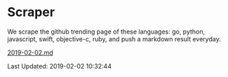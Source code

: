 # Scraper

We scrape the github trending page of these languages: go, python, javascript, swift, objective-c, ruby, and push a markdown result everyday.

[2019-02-02.md](https://github.com/henson/Scraper/blob/master/2019-02-02.md)

Last Updated: 2019-02-02 10:32:44